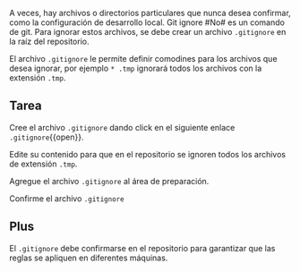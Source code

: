 A veces, hay archivos o directorios particulares que nunca desea confirmar, como la configuración de desarrollo local. Git ignore #No# es un comando de git. Para ignorar estos archivos, se debe crear un archivo `.gitignore` en la raíz del repositorio.

El archivo `.gitignore` le permite definir comodines para los archivos que desea ignorar, por ejemplo `* .tmp` ignorará todos los archivos con la extensión `.tmp`.  

## Tarea

Cree el archivo `.gitignore` dando click en el siguiente enlace `.gitignore`{{open}}. 

Edite su contenido para que en el repositorio se ignoren todos los archivos de extensión `.tmp`.

Agregue el archivo `.gitignore` al área de preparación.

Confirme el archivo `.gitignore`

## Plus

El `.gitignore` debe confirmarse en el repositorio para garantizar que las reglas se apliquen en diferentes máquinas.

